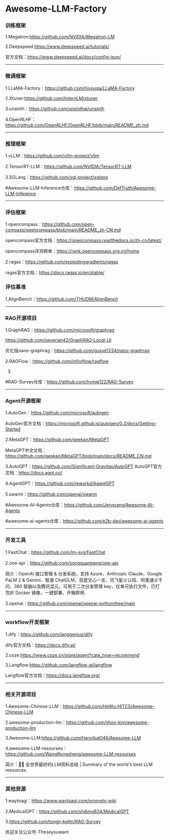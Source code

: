 # Awesome-LLM-Factory



### 训练框架

1.Megatron:https://github.com/NVIDIA/Megatron-LM

2.Deepspeed:https://www.deepspeed.ai/tutorials/

官方文档：https://www.deepspeed.ai/docs/config-json/


---
### 微调框架
1.LLaMA-Factory：https://github.com/hiyouga/LLaMA-Factory

2.Xtuner:https://github.com/InternLM/xtuner

3.unsloth：https://github.com/unslothai/unsloth

4.OpenRLHF：https://github.com/OpenRLHF/OpenRLHF/blob/main/README_zh.md

---
### 推理框架

1.vLLM：https://github.com/vllm-project/vllm

2.TensorRT-LLM：https://github.com/NVIDIA/TensorRT-LLM

3.SGLang：https://github.com/sgl-project/sglang

#Awesome-LLM-Inference仓库：https://github.com/DefTruth/Awesome-LLM-Inference

---
### 评估框架
1.opencompass：https://github.com/open-compass/opencompass/blob/main/README_zh-CN.md

opencompass官方文档：https://opencompass.readthedocs.io/zh-cn/latest/

opencompass评测榜单：https://rank.opencompass.org.cn/home

2.ragas：https://github.com/explodinggradients/ragas

ragas官方文档：https://docs.ragas.io/en/stable/

### 评估基准

1.AlignBench：https://github.com/THUDM/AlignBench


---
### RAG开源项目
1.GraphRAG：https://github.com/microsoft/graphrag

https://github.com/severian42/GraphRAG-Local-UI

优化版nano-graphrag：https://github.com/gusye1234/nano-graphrag

2.RAGFlow：https://github.com/infiniflow/ragflow

3.

#RAG-Survey仓库：https://github.com/hymie122/RAG-Survey

---
### Agent开源框架
1.AutoGen：https://github.com/microsoft/autogen

AutoGen官方文档：https://microsoft.github.io/autogen/0.2/docs/Getting-Started

2.MetaGPT：https://github.com/geekan/MetaGPT

MetaGPT中文文档：https://github.com/geekan/MetaGPT/blob/main/docs/README_CN.md

3.AutoGPT：https://github.com/Significant-Gravitas/AutoGPT
AutoGPT官方文档：https://docs.agpt.co/

4.AgentGPT：https://github.com/reworkd/AgentGPT

5.swarm：https://github.com/openai/swarm


#Awesome-AI-Agents仓库：https://github.com/Jenqyang/Awesome-AI-Agents

#awesome-ai-agents仓库：https://github.com/e2b-dev/awesome-ai-agents

---
### 开发工具 
1.FastChat：https://github.com/lm-sys/FastChat

2.one-api：https://github.com/songquanpeng/one-api

简介：OpenAI 接口管理 & 分发系统，支持 Azure、Anthropic Claude、Google PaLM 2 & Gemini、智谱 ChatGLM、百度文心一言、讯飞星火认知、阿里通义千问、360 智脑以及腾讯混元，可用于二次分发管理 key，仅单可执行文件，已打包好 Docker 镜像，一键部署，开箱即用. 

3.openai：https://github.com/openai/openai-python/tree/main

---
### workflow开发框架

1.dify：https://github.com/langgenius/dify

dify官方文档：https://docs.dify.ai/

2.coze:https://www.coze.cn/store/agent?cate_type=recommend

3.Langflow:https://github.com/langflow-ai/langflow

Langflow官方文档：https://docs.langflow.org/

---
### 相关开源项目

1.Awesome-Chinese-LLM：https://github.com/HqWu-HITCS/Awesome-Chinese-LLM

2.awesome-production-llm：https://github.com/jihoo-kim/awesome-production-llm

3.Awesome-LLM:https://github.com/Hannibal046/Awesome-LLM

4.awesome-LLM-resourses：https://github.com/WangRongsheng/awesome-LLM-resourses

简介：🧑‍🚀 全世界最好的LLM资料总结 | Summary of the world's best LLM resources.

---
### 其他资源

1.waytoagi：https://www.waytoagi.com/prompts-wiki

2.MedicalGPT：https://github.com/shibing624/MedicalGPT

3.https://github.com/tongji-kgllm/RAG-Survey


欢迎关注公众号-Theseyouwant




